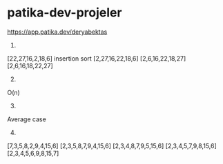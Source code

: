# patika-dev-projeler

https://app.patika.dev/deryabektas

1)
[22,27,16,2,18,6]    insertion sort
[2,27,16,22,18,6]
[2,6,16,22,18,27]
[2,6,16,18,22,27]

2)
O(n)

3)
Average case

4)
[7,3,5,8,2,9,4,15,6]
[2,3,5,8,7,9,4,15,6]
[2,3,4,8,7,9,5,15,6]
[2,3,4,5,7,9,8,15,6]
[2,3,4,5,6,9,8,15,7]
